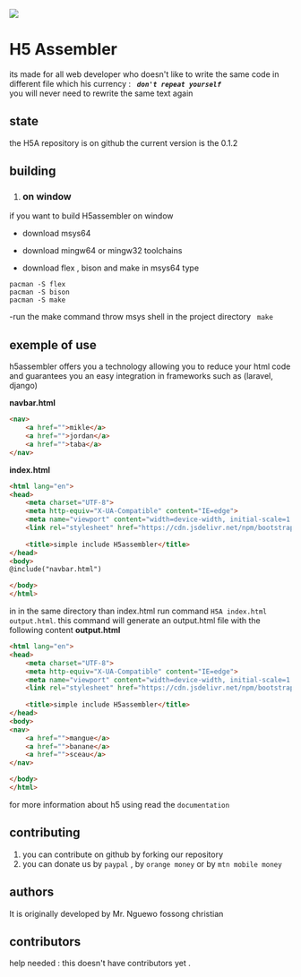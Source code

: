 ![](https://github.com/ngdream/H5assembler/blob/ff5bbb7b8fcf68d246994baaf89d75999432f52c/share/gitlogo.png)
# H5 Assembler
its made for all web developer who doesn't like to write the same code  in different file  which his currency : ***``  don't repeat yourself ``***<br/>
you will never need to rewrite the same text again

## state
the H5A repository is on github 
the current version is the 0.1.2

## building
1. ### on window
if you want to build H5assembler on window 
- download msys64
- download mingw64 or  mingw32 toolchains

- download flex , bison and make
in msys64 type
```shell
pacman -S flex
pacman -S bison
pacman -S make
```
-run the make command throw msys shell  in the project directory
``` make```
## exemple of use
h5assembler offers you a technology allowing you to reduce your html code and guarantees you an easy integration in frameworks such as (laravel, django)

**navbar.html**

```html
<nav>
    <a href="">mikle</a>
    <a href="">jordan</a>
    <a href="">taba</a>
</nav>
```
**index.html**
```html
<html lang="en">
<head>
    <meta charset="UTF-8">
    <meta http-equiv="X-UA-Compatible" content="IE=edge">
    <meta name="viewport" content="width=device-width, initial-scale=1.0">
    <link rel="stylesheet" href="https://cdn.jsdelivr.net/npm/bootstrap@5.2.0-beta1/dist/css/bootstrap.min.css">
    
    <title>simple include H5assembler</title>
</head>
<body>
@include("navbar.html")

</body>
</html>
```

in in the same directory than index.html run command ``H5A index.html output.html``.
this command will generate an output.html file with the following content
**output.html**

```html
<html lang="en">
<head>
    <meta charset="UTF-8">
    <meta http-equiv="X-UA-Compatible" content="IE=edge">
    <meta name="viewport" content="width=device-width, initial-scale=1.0">
    <link rel="stylesheet" href="https://cdn.jsdelivr.net/npm/bootstrap@5.2.0-beta1/dist/css/bootstrap.min.css">
    
    <title>simple include H5assembler</title>
</head>
<body>
<nav>
    <a href="">mangue</a>
    <a href="">banane</a>
    <a href="">sceau</a>
</nav>

</body>
</html>
```

for more information about h5 using  read the ``documentation``

## contributing
1. you can contribute on github by forking our repository
2. you can donate us by ``paypal`` , by ``orange money`` or by  ``mtn mobile money``
## authors

It is originally developed by Mr. Nguewo fossong christian 

## contributors

help needed : this doesn't have contributors yet .

